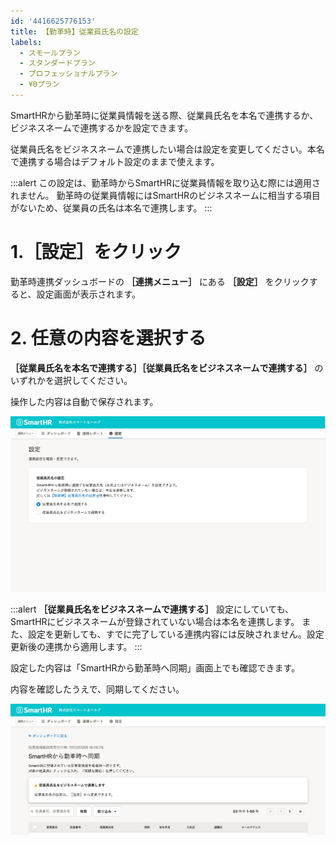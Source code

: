 ```yaml
---
id: '4416625776153'
title: 【勤革時】従業員氏名の設定
labels:
  - スモールプラン
  - スタンダードプラン
  - プロフェッショナルプラン
  - ¥0プラン
---
```

SmartHRから勤革時に従業員情報を送る際、従業員氏名を本名で連携するか、ビジネスネームで連携するかを設定できます。

従業員氏名をビジネスネームで連携したい場合は設定を変更してください。本名で連携する場合はデフォルト設定のままで使えます。

:::alert
この設定は、勤革時からSmartHRに従業員情報を取り込む際には適用されません。
勤革時の従業員情報にはSmartHRのビジネスネームに相当する項目がないため、従業員の氏名は本名で連携します。
:::

# 1.［設定］をクリック

勤革時連携ダッシュボードの **［連携メニュー］** にある **［設定］** をクリックすると、設定画面が表示されます。

# 2\. 任意の内容を選択する

 **［従業員氏名を本名で連携する］［従業員氏名をビジネスネームで連携する］** のいずれかを選択してください。

操作した内容は自動で保存されます。

![](./00_______SmartHR____________.png)

:::alert
 **［従業員氏名をビジネスネームで連携する］** 設定にしていても、SmartHRにビジネスネームが登録されていない場合は本名を連携します。
また、設定を更新しても、すでに完了している連携内容には反映されません。設定更新後の連携から適用します。
:::

設定した内容は「SmartHRから勤革時へ同期」画面上でも確認できます。

内容を確認したうえで、同期してください。

![](./01_______SmartHR____________.png)

